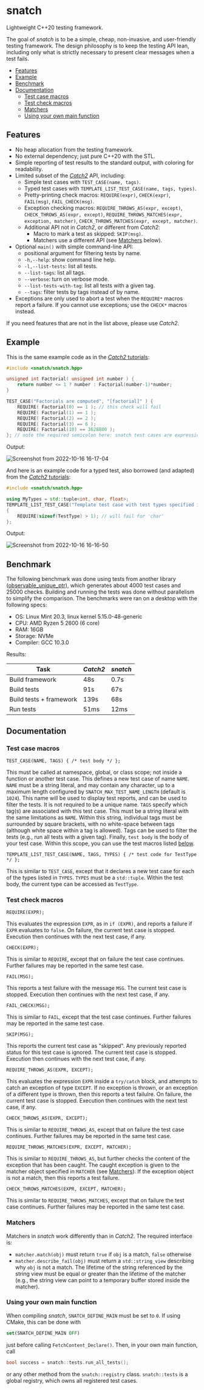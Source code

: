# snatch

Lightweight C++20 testing framework.

The goal of _snatch_ is to be a simple, cheap, non-invasive, and user-friendly testing framework. The design philosophy is to keep the testing API lean, including only what is strictly necessary to present clear messages when a test fails.

<!-- MarkdownTOC autolink="true" -->

- [Features](#features)
- [Example](#example)
- [Benchmark](#benchmark)
- [Documentation](#documentation)
    - [Test case macros](#test-case-macros)
    - [Test check macros](#test-check-macros)
    - [Matchers](#matchers)
    - [Using your own main function](#using-your-own-main-function)

<!-- /MarkdownTOC -->

## Features

 - No heap allocation from the testing framework.
 - No external dependency; just pure C++20 with the STL.
 - Simple reporting of test results to the standard output, with coloring for readability.
 - Limited subset of the [_Catch2_](https://github.com/catchorg/_Catch2_) API, including:
   - Simple test cases with `TEST_CASE(name, tags)`.
   - Typed test cases with `TEMPLATE_LIST_TEST_CASE(name, tags, types)`.
   - Pretty-printing check macros: `REQUIRE(expr)`, `CHECK(expr)`, `FAIL(msg)`, `FAIL_CHECK(msg)`.
   - Exception checking macros: `REQUIRE_THROWS_AS(expr, except)`, `CHECK_THROWS_AS(expr, except)`, `REQUIRE_THROWS_MATCHES(expr, exception, matcher)`, `CHECK_THROWS_MATCHES(expr, except, matcher)`.
   - Additional API not in _Catch2_, or different from _Catch2_:
     - Macro to mark a test as skipped: `SKIP(msg)`.
     - Matchers use a different API (see [Matchers](#matchers) below).
 - Optional `main()` with simple command-line API:
     - positional argument for filtering tests by name.
     - `-h,--help`: show command line help.
     - `-l,--list-tests`: list all tests.
     - `--list-tags`: list all tags.
     - `--verbose`: turn on verbose mode.
     - `--list-tests-with-tag`: list all tests with a given tag.
     - `--tags`: filter tests by tags instead of by name.
 - Exceptions are only used to abort a test when the `REQUIRE*` macros report a failure. If you cannot use exceptions; use the `CHECK*` macros instead.

If you need features that are not in the list above, please use _Catch2_.


## Example

This is the same example code as in the [_Catch2_ tutorials](https://github.com/catchorg/Catch2/blob/devel/docs/tutorial.md):

```c++
#include <snatch/snatch.hpp>

unsigned int Factorial( unsigned int number ) {
    return number <= 1 ? number : Factorial(number-1)*number;
}

TEST_CASE("Factorials are computed", "[factorial]" ) {
    REQUIRE( Factorial(0) == 1 ); // this check will fail
    REQUIRE( Factorial(1) == 1 );
    REQUIRE( Factorial(2) == 2 );
    REQUIRE( Factorial(3) == 6 );
    REQUIRE( Factorial(10) == 3628800 );
}; // note the required semicolon here: snatch test cases are expressions, not functions
```

Output:

![Screenshot from 2022-10-16 16-17-04](https://user-images.githubusercontent.com/2236577/196043565-531635c5-64e0-401c-8ff6-a533c9bbbf11.png)

And here is an example code for a typed test, also borrowed (and adapted) from the [_Catch2_ tutorials](https://github.com/catchorg/Catch2/blob/devel/docs/test-cases-and-sections.md#type-parametrised-test-cases):

```c++
#include <snatch/snatch.hpp>

using MyTypes = std::tuple<int, char, float>;
TEMPLATE_LIST_TEST_CASE("Template test case with test types specified inside std::tuple", "[template][list]", MyTypes)
{
    REQUIRE(sizeof(TestType) > 1); // will fail for 'char'
};
```

Output:

![Screenshot from 2022-10-16 16-16-50](https://user-images.githubusercontent.com/2236577/196043558-ed9ab329-5934-4bb3-a422-b48d6781cf96.png)


## Benchmark

The following benchmark was done using tests from another library ([observable_unique_ptr](https://github.com/cschreib/observable_unique_ptr)), which generates about 4000 test cases and 25000 checks. Building and running the tests was done without parallelism to simplify the comparison. The benchmarks were ran on a desktop with the following specs:

 - OS: Linux Mint 20.3, linux kernel 5.15.0-48-generic
 - CPU: AMD Ryzen 5 2600 (6 core)
 - RAM: 16GB
 - Storage: NVMe
 - Compiler: GCC 10.3.0

Results:

| Task                    | _Catch2_ | _snatch_ |
|-------------------------|----------|----------|
| Build framework         | 48s      | 0.7s     |
| Build tests             | 91s      | 67s      |
| Build tests + framework | 139s     | 68s      |
| Run tests               | 51ms     | 12ms     |


## Documentation

### Test case macros

`TEST_CASE(NAME, TAGS) { /* test body */ };`

This must be called at namespace, global, or class scope; not inside a function or another test case. This defines a new test case of name `NAME`. `NAME` must be a string literal, and may contain any character, up to a maximum length configured by `SNATCH_MAX_TEST_NAME_LENGTH` (default is `1024`). This name will be used to display test reports, and can be used to filter the tests. It is not required to be a unique name. `TAGS` specify which tag(s) are associated with this test case. This must be a string literal with the same limitations as `NAME`. Within this string, individual tags must be surrounded by square brackets, with no white-space between tags (although white space within a tag is allowed). Tags can be used to filter the tests (e.g., run all tests with a given tag). Finally, `test body` is the body of your test case. Within this scope, you can use the test macros listed [below](#test-check-macros).

`TEMPLATE_LIST_TEST_CASE(NAME, TAGS, TYPES) { /* test code for TestType */ };`

This is similar to `TEST_CASE`, except that it declares a new test case for each of the types listed in `TYPES`. `TYPES` must be a `std::tuple`. Within the test body, the current type can be accessed as `TestType`.


### Test check macros


`REQUIRE(EXPR);`

This evaluates the expression `EXPR`, as in `if (EXPR)`, and reports a failure if `EXPR` evaluates to `false`. On failure, the current test case is stopped. Execution then continues with the next test case, if any.


`CHECK(EXPR);`

This is similar to `REQUIRE`, except that on failure the test case continues. Further failures may be reported in the same test case.


`FAIL(MSG);`

This reports a test failure with the message `MSG`. The current test case is stopped. Execution then continues with the next test case, if any.


`FAIL_CHECK(MSG);`

This is similar to `FAIL`, except that the test case continues. Further failures may be reported in the same test case.


`SKIP(MSG);`

This reports the current test case as "skipped". Any previously reported status for this test case is ignored. The current test case is stopped. Execution then continues with the next test case, if any.


`REQUIRE_THROWS_AS(EXPR, EXCEPT);`

This evaluates the expression `EXPR` inside a `try/catch` block, and attempts to catch an exception of type `EXCEPT`. If no exception is thrown, or an exception of a different type is thrown, then this reports a test failulre. On failure, the current test case is stopped. Execution then continues with the next test case, if any.


`CHECK_THROWS_AS(EXPR, EXCEPT);`

This is similar to `REQUIRE_THROWS_AS`, except that on failure the test case continues. Further failures may be reported in the same test case.


`REQUIRE_THROWS_MATCHES(EXPR, EXCEPT, MATCHER);`

This is similar to `REQUIRE_THROWS_AS`, but further checks the content of the exception that has been caught. The caught exception is given to the matcher object specified in `MATCHER` (see [Matchers](#matchers)). If the exception object is not a match, then this reports a test failure.


`CHECK_THROWS_MATCHES(EXPR, EXCEPT, MATCHER);`

This is similar to `REQUIRE_THROWS_MATCHES`, except that on failure the test case continues. Further failures may be reported in the same test case.


### Matchers

Matchers in _snatch_ work differently than in _Catch2_. The required interface is:

 - `matcher.match(obj)` must return `true` if `obj` is a match, `false` otherwise
 - `matcher.describe_fail(obj)` must return a `std::string_view` describing why `obj` is not a match. The lifetime of the string referenced by the string view must be equal or greater than the lifetime of the matcher (e.g., the string view can point to a temporary buffer stored inside the matcher).


### Using your own main function

When compiling _snatch_, `SNATCH_DEFINE_MAIN` must be set to `0`. If using CMake, this can be done with

```cmake
set(SNATCH_DEFINE_MAIN OFF)
```

just before calling `FetchContent_Declare()`. Then, in your own main function, call

```c++
bool success = snatch::tests.run_all_tests();
```

or any other method from the `snatch::registry` class. `snatch::tests` is a global registry, which owns all registered test cases.
